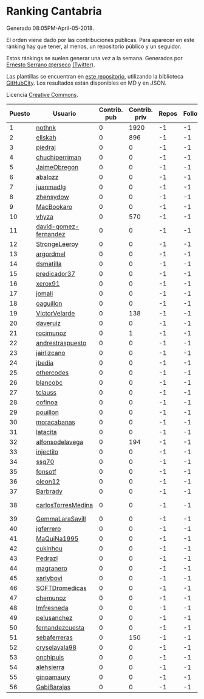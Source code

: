 # Ranking Cantabria

Generado 08:05PM-April-05-2018.

El orden viene dado por las contribuciones públicas. Para aparecer en este ránking hay que tener, al menos, un repositorio público y un seguidor.

Estos ránkings se suelen generar una vez a la semana. Generados por [Ernesto Serrano @erseco](https://github.com/erseco/) [(Twitter)](https://twitter.com/erseco).

Las plantillas se encuentran en [este repositorio](https://github.com/iblancasa/GH-Spanish-Ranking), utilizando la biblioteca [GitHubCity](https://github.com/iblancasa/GitHubCity). Los resultados están disponibles en MD y en JSON.

Licencia [Creative Commons](https://creativecommons.org/licenses/by/4.0/).

| Puesto   |  Usuario  | Contrib. pub | Contrib. priv |Repos| Followers | Desde |  Avatar  |
|----------|-----------|--------------|---------------|-----|-----------|-------|----------|
|1|[nothnk](https://github.com/nothnk)|0|1920|-1|-1||![nothnk]()|
|2|[eliskah](https://github.com/eliskah)|0|896|-1|-1||![eliskah]()|
|3|[piedraj](https://github.com/piedraj)|0|0|-1|-1||![piedraj]()|
|4|[chuchiperriman](https://github.com/chuchiperriman)|0|0|-1|-1||![chuchiperriman]()|
|5|[JaimeObregon](https://github.com/JaimeObregon)|0|0|-1|-1||![JaimeObregon]()|
|6|[abalozz](https://github.com/abalozz)|0|0|-1|-1||![abalozz]()|
|7|[juanmadlg](https://github.com/juanmadlg)|0|0|-1|-1||![juanmadlg]()|
|8|[zhensydow](https://github.com/zhensydow)|0|0|-1|-1||![zhensydow]()|
|9|[MacBookaro](https://github.com/MacBookaro)|0|0|-1|-1||![MacBookaro]()|
|10|[vhyza](https://github.com/vhyza)|0|570|-1|-1||![vhyza]()|
|11|[david-gomez-fernandez](https://github.com/david-gomez-fernandez)|0|0|-1|-1||![david-gomez-fernandez]()|
|12|[StrongeLeeroy](https://github.com/StrongeLeeroy)|0|0|-1|-1||![StrongeLeeroy]()|
|13|[argordmel](https://github.com/argordmel)|0|0|-1|-1||![argordmel]()|
|14|[dsmatilla](https://github.com/dsmatilla)|0|0|-1|-1||![dsmatilla]()|
|15|[predicador37](https://github.com/predicador37)|0|0|-1|-1||![predicador37]()|
|16|[xerox91](https://github.com/xerox91)|0|0|-1|-1||![xerox91]()|
|17|[jomali](https://github.com/jomali)|0|0|-1|-1||![jomali]()|
|18|[oaguillon](https://github.com/oaguillon)|0|0|-1|-1||![oaguillon]()|
|19|[VictorVelarde](https://github.com/VictorVelarde)|0|138|-1|-1||![VictorVelarde]()|
|20|[daveruiz](https://github.com/daveruiz)|0|0|-1|-1||![daveruiz]()|
|21|[rocimunoz](https://github.com/rocimunoz)|0|1|-1|-1||![rocimunoz]()|
|22|[andrestraspuesto](https://github.com/andrestraspuesto)|0|0|-1|-1||![andrestraspuesto]()|
|23|[jairlizcano](https://github.com/jairlizcano)|0|0|-1|-1||![jairlizcano]()|
|24|[jbedia](https://github.com/jbedia)|0|0|-1|-1||![jbedia]()|
|25|[othercodes](https://github.com/othercodes)|0|0|-1|-1||![othercodes]()|
|26|[blancobc](https://github.com/blancobc)|0|0|-1|-1||![blancobc]()|
|27|[tclauss](https://github.com/tclauss)|0|0|-1|-1||![tclauss]()|
|28|[cofinoa](https://github.com/cofinoa)|0|0|-1|-1||![cofinoa]()|
|29|[pouillon](https://github.com/pouillon)|0|0|-1|-1||![pouillon]()|
|30|[moracabanas](https://github.com/moracabanas)|0|0|-1|-1||![moracabanas]()|
|31|[latacita](https://github.com/latacita)|0|0|-1|-1||![latacita]()|
|32|[alfonsodelavega](https://github.com/alfonsodelavega)|0|194|-1|-1||![alfonsodelavega]()|
|33|[injectilo](https://github.com/injectilo)|0|0|-1|-1||![injectilo]()|
|34|[ssg70](https://github.com/ssg70)|0|0|-1|-1||![ssg70]()|
|35|[fonsotf](https://github.com/fonsotf)|0|0|-1|-1||![fonsotf]()|
|36|[oleon12](https://github.com/oleon12)|0|0|-1|-1||![oleon12]()|
|37|[Barbrady](https://github.com/Barbrady)|0|0|-1|-1||![Barbrady]()|
|38|[carlosTorresMedina](https://github.com/carlosTorresMedina)|0|0|-1|-1||![carlosTorresMedina]()|
|39|[GemmaLaraSavill](https://github.com/GemmaLaraSavill)|0|0|-1|-1||![GemmaLaraSavill]()|
|40|[jgferrero](https://github.com/jgferrero)|0|0|-1|-1||![jgferrero]()|
|41|[MaQuiNa1995](https://github.com/MaQuiNa1995)|0|0|-1|-1||![MaQuiNa1995]()|
|42|[cukinhou](https://github.com/cukinhou)|0|0|-1|-1||![cukinhou]()|
|43|[Pedrazl](https://github.com/Pedrazl)|0|0|-1|-1||![Pedrazl]()|
|44|[magranero](https://github.com/magranero)|0|0|-1|-1||![magranero]()|
|45|[xarlybovi](https://github.com/xarlybovi)|0|0|-1|-1||![xarlybovi]()|
|46|[SOFTDromedicas](https://github.com/SOFTDromedicas)|0|0|-1|-1||![SOFTDromedicas]()|
|47|[chemunoz](https://github.com/chemunoz)|0|0|-1|-1||![chemunoz]()|
|48|[lmfresneda](https://github.com/lmfresneda)|0|0|-1|-1||![lmfresneda]()|
|49|[pelusanchez](https://github.com/pelusanchez)|0|0|-1|-1||![pelusanchez]()|
|50|[fernandezcuesta](https://github.com/fernandezcuesta)|0|0|-1|-1||![fernandezcuesta]()|
|51|[sebaferreras](https://github.com/sebaferreras)|0|150|-1|-1||![sebaferreras]()|
|52|[cryselayala98](https://github.com/cryselayala98)|0|0|-1|-1||![cryselayala98]()|
|53|[onchipuis](https://github.com/onchipuis)|0|0|-1|-1||![onchipuis]()|
|54|[alehsierra](https://github.com/alehsierra)|0|0|-1|-1||![alehsierra]()|
|55|[ginoamaury](https://github.com/ginoamaury)|0|0|-1|-1||![ginoamaury]()|
|56|[GabiBarajas](https://github.com/GabiBarajas)|0|0|-1|-1||![GabiBarajas]()|
